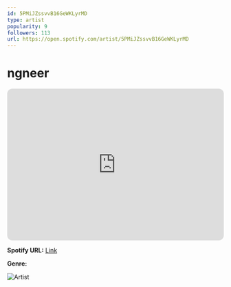```yaml
---
id: 5PMiJZssvvB16GeWKLyrMD
type: artist
popularity: 9
followers: 113
url: https://open.spotify.com/artist/5PMiJZssvvB16GeWKLyrMD
---
```

# ngneer

<iframe style="border-radius:12px" src="https://open.spotify.com/embed/artist/5PMiJZssvvB16GeWKLyrMD" width="100%" height="352" frameBorder="0" allowfullscreen="" allow="autoplay; clipboard-write; encrypted-media; fullscreen; picture-in-picture" loading="lazy"></iframe>

**Spotify URL:** [Link](https://open.spotify.com/artist/5PMiJZssvvB16GeWKLyrMD)

**Genre:** 

![Artist](https://i.scdn.co/image/ab6761610000e5eba6af8e120b3c4125e784ebe9)

